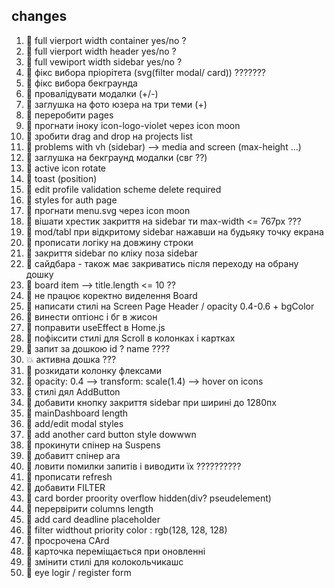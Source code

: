 ## changes

1. 💚 full vierport width container yes/no ?
2. 💚 full vierport width header yes/no ?
3. 💚 full vewiport width sidebar yes/no ?
4. 💚 фікс вибора пріорітета (svg(filter modal/ card)) ???????
5. 💚 фікс вибора бекграунда
6. 💚 провалідувати модалки (+/-)
7. 💚 заглушка на фото юзера на три теми (+)
8. 💚 переробити pages
9. 💚 прогнати іноку icon-logo-violet через icon moon
10. 💚 зробити drag and drop на projects list
11. 💚 problems with vh (sidebar) --> media and screen (max-height ...)
12. 💚 заглушка на бекграунд модалки (свг ??)
13. 💚 active icon rotate
14. 💚 toast (position)
15. 💚 edit profile validation scheme delete required
16. 💚 styles for auth page
17. 💚 прогнати menu.svg через icon moon
18. 💚 вішати хрестик закриття на sidebar ти max-width <= 767px ???
19. 💚 mod/tabl при відкритому sidebar нажавши на будьяку точку екрана
20. 💚 прописати логіку на довжину строки
21. 💚 закриття sidebar по кліку поза sidebar
22. 💚 сайдбара - також має закриватись після переходу на обрану дошку
23. 💚 board item --> title.length <= 10 ??
24. 💚 не працює коректно виделення Board
25. 💚 написати стилі на Screen Page Header / opacity 0.4-0.6 + bgColor
26. 💚 винести оптіонс і бг в жисон
27. 💚 поправити useEffect в Home.js
28. 💚 пофіксити стилі для Scroll в колонках і картках
29. 💚 запит за дошкою id ? name ????
30. 💥 активна дошка ???
31. 💚 розкидати колонку флексами
32. 💚 opacity: 0.4 --> transform: scale(1.4) --> hover on icons
33. 💚 стилі дял AddButton
34. 💚 добавити кнопку закриття sidebar при ширині до 1280пх
35. 💚 mainDashboard length
36. 💚 add/edit modal styles
37. 💚 add another card button style dowwwn
38. 💚 прокинути спінер на Suspens
39. 💚 добавитт спінер ага
40. 💚 ловити помилки запитів і виводити їх ??????????
41. 💚 прописати refresh
42. 💚 добавити FILTER
43. 💚 card border proority overflow hidden(div? pseudelement)
44. 💚 перервірити columns length
45. 💚 add card deadline placeholder
46. 💚 filter widthout priority color : rgb(128, 128, 128)
47. 💚 просрочена CArd
48. 💚 карточка переміщається при оновленні
49. 💚 змінити стилі для колокольчикашс
50. 💚 eye logir / register form
